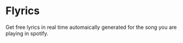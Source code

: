 # Flyrics
Get free lyrics in real time automaically generated for the song you are playing in spotify.
